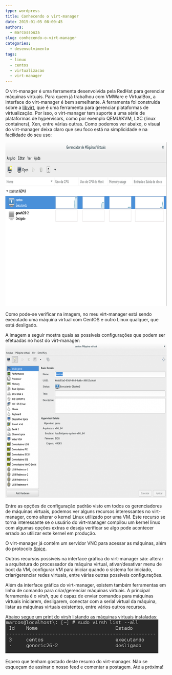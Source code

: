 ```yaml
---
type: wordpress
title: Conhecendo o virt-manager
date: 2015-01-05 08:00:45
authors:
  - marcossouza
slug: conhecendo-o-virt-manager
categories:
  - desenvolvimento
tags:
  - linux
  - centos
  - virtualizacao
  - virt-manager
---
```


O virt-manager é uma ferramenta desenvolvida pela RedHat para gerenciar máquinas virtuais. Para quem já trabalhou com VMWare e VirtualBox, a interface do virt-manager é bem semelhante. A ferramenta foi construída sobre a <a href="https://en.wikipedia.org/wiki/Libvirt">libvirt</a>, que é uma ferramenta para gerenciar plataformas de virtualização. Por isso, o virt-manager tem suporte a uma série de plataformas de hypervisors, como por exemplo QEMU/KVM, LXC (linux containers), Xen, entre várias outras. Como podemos ver abaixo, o visual do virt-manager deixa claro que seu foco está na simplicidade e na facilidade do seu uso:

<a href="/images/wp-content/uploads/2014/12/Captura-de-tela-de-2014-12-20-113455.png"><img class="aligncenter wp-image-537 size-full" src="/images/wp-content/uploads/2014/12/Captura-de-tela-de-2014-12-20-113455.png" alt="virt-manager sendo executado" width="914" height="510" /></a>

Como pode-se verificar na imagem, no meu virt-manager está sendo executado uma máquina virtual com CentOS e outro Linux qualquer, que está desligado.

A imagem a seguir mostra quais as possíveis configurações que podem ser efetuadas no host do virt-manager:
<a href="/images/wp-content/uploads/2014/12/Captura-de-tela-de-2014-12-20-114637.png"><img class="aligncenter size-large wp-image-540" src="/images/wp-content/uploads/2014/12/Captura-de-tela-de-2014-12-20-114637-1024x771.png" alt="Captura de tela de 2014-12-20 11:46:37" width="640" height="481" /></a>

Entre as opções de configuração padrão visto em todos os gerenciadores de máquinas virtuais, podemos ver alguns recursos interessantes no virt-manager, como alterar o kernel Linux utilizado por uma VM. Este recurso se torna interessante se o usuário do virt-manager compilou um kernel linux com algumas opções extras e deseja verificar se algo pode acontecer errado ao utilizar este kernel em produção.

O virt-manager já contém um servidor VNC para acessar as máquinas, além do protocolo <a href="https://en.wikipedia.org/wiki/SPICE_%28protocol%29">Spice</a>.

Outros recursos possíveis na interface gráfica do virt-manager são: alterar a arquitetura do processador da máquina virtual, ativar/desativar menu de boot da VM, configurar VM para iniciar quando o sistema for iniciado, criar/gerenciar redes virtuais, entre várias outras possíveis configurações.

Além da interface gráfica do virt-manager, existem também ferramentas em linha de comando para criar/gerenciar máquinas virtuais. A principal ferramenta é o <em>virsh</em>, que é capaz de enviar comandos para máquinas virtuais iniciarem, desligarem, conectar com a serial virtual da máquina, listar as máquinas virtuais existentes, entre vários outros recursos.

Abaixo segue um print do virsh listando as máquinas virtuais instaladas:
<a href="/images/wp-content/uploads/2015/01/Captura-de-tela-de-2014-12-20-144432.png"><img class="aligncenter size-full wp-image-545" src="/images/wp-content/uploads/2015/01/Captura-de-tela-de-2014-12-20-144432.png" alt="Captura de tela de 2014-12-20 14:44:32" width="478" height="105" /></a>

Espero que tenham gostado deste resumo do virt-manager. Não se esqueçam de assinar o nosso feed e comentar a postagem. Até a próxima!
